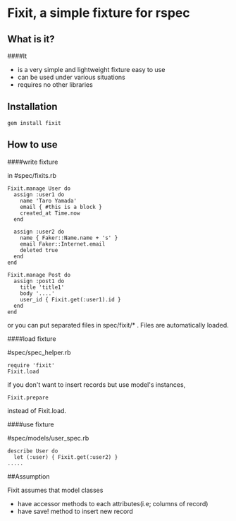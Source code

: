 # Fixit, a simple fixture for rspec

## What is it?

####It

* is a very simple and lightweight fixture easy to use
* can be used under various situations
* requires no other libraries

## Installation

    gem install fixit

## How to use
####write fixture

in \#spec/fixits.rb

	Fixit.manage User do
	  assign :user1 do
	    name 'Taro Yamada'
		email { #this is a block }
		created_at Time.now
	  end
	
	  assign :user2 do
	    name { Faker::Name.name + 's' }
	    email Faker::Internet.email
	    deleted true
	  end
	end
	
	Fixit.manage Post do
	  assign :post1 do
	    title 'title1'
		body '....'
		user_id { Fixit.get(:user1).id }
	  end
	end
	
or you can put separated files in spec/fixit/* . Files are automatically loaded.
	
####load fixture

\#spec/spec_helper.rb

	require 'fixit'	
	Fixit.load
	
if you don't want to insert records but use model's instances, 

    Fixit.prepare

instead of Fixit.load.


####use fixture

\#spec/models/user_spec.rb

	describe User do
	  let (:user) { Fixit.get(:user2) }
	.....

   
##Assumption

 Fixit assumes that model classes

 * have accessor methods to each attributes(i.e; columns of record)
 * have save! method to insert new record
 
